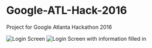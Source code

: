 # Google-ATL-Hack-2016
Project for Google Atlanta Hackathon 2016


![Login Screen](login1.png)
![Login Screen with information filled in](login2.png)
